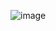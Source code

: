 ![image](https://user-images.githubusercontent.com/29234262/121807711-eda0ab80-cc72-11eb-81ba-cab40fbcb3f2.png)
